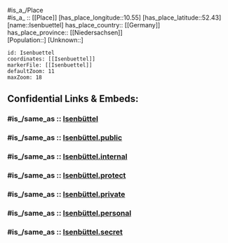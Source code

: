 ﻿---
aliases:
- Isenbuettel
confidential: public
isDeleted: false
location:
- 52.43
- 10.55
mapmarker: city
mapzoom:
- 7
- 12
SpocWebEntityId: 31129
tags:
- geo/City
type: City
---

#is_a_/Place  
#is_a_ :: [[Place]] 
[has_place_longitude::10.55] 
[has_place_latitude::52.43] 
[name::Isenbuettel] 
has_place_country:: [[Germany]]  
has_place_province:: [[Niedersachsen]]  
[Population::] 
[Unknown::] 


```leaflet
id: Isenbuettel
coordinates: [[Isenbuettel]] 
markerFile: [[Isenbuettel]] 
defaultZoom: 11 
maxZoom: 18
```


## Confidential Links & Embeds: 

### #is_/same_as :: [Isenbüttel](/_Standards/Earth/Continent/Europe/Europe~Central/Germany/Germany~West/Niedersachsen/counties~Niedersachsen/Gifhorn/cities~Gifhorn/Isenbüttel/boroughs~Isenbüttel/Isenbüttel.md) 

### #is_/same_as :: [Isenbüttel.public](/_public/Earth/Continent/Europe/Europe~Central/Germany/Germany~West/Niedersachsen/counties~Niedersachsen/Gifhorn/cities~Gifhorn/Isenbüttel/boroughs~Isenbüttel/Isenbüttel.public.md) 

### #is_/same_as :: [Isenbüttel.internal](/_internal/Earth/Continent/Europe/Europe~Central/Germany/Germany~West/Niedersachsen/counties~Niedersachsen/Gifhorn/cities~Gifhorn/Isenbüttel/boroughs~Isenbüttel/Isenbüttel.internal.md) 

### #is_/same_as :: [Isenbüttel.protect](/_protect/Earth/Continent/Europe/Europe~Central/Germany/Germany~West/Niedersachsen/counties~Niedersachsen/Gifhorn/cities~Gifhorn/Isenbüttel/boroughs~Isenbüttel/Isenbüttel.protect.md) 

### #is_/same_as :: [Isenbüttel.private](/_private/Earth/Continent/Europe/Europe~Central/Germany/Germany~West/Niedersachsen/counties~Niedersachsen/Gifhorn/cities~Gifhorn/Isenbüttel/boroughs~Isenbüttel/Isenbüttel.private.md) 

### #is_/same_as :: [Isenbüttel.personal](/_personal/Earth/Continent/Europe/Europe~Central/Germany/Germany~West/Niedersachsen/counties~Niedersachsen/Gifhorn/cities~Gifhorn/Isenbüttel/boroughs~Isenbüttel/Isenbüttel.personal.md) 

### #is_/same_as :: [Isenbüttel.secret](/_secret/Earth/Continent/Europe/Europe~Central/Germany/Germany~West/Niedersachsen/counties~Niedersachsen/Gifhorn/cities~Gifhorn/Isenbüttel/boroughs~Isenbüttel/Isenbüttel.secret.md)

